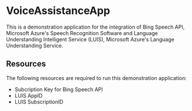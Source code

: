 # VoiceAssistanceApp

This is a demonstration application for the integration of Bing Speech API, Microsoft Azure's Speech Recognition Software and Language Understanding Intelligent Service (LUIS), Microsoft Azure's Language Understanding Service.


## Resources

The following resources are required to run this demonstration application:
* Subcription Key for Bing Speech API
* LUIS AppID
* LUIS SubscriptionID
